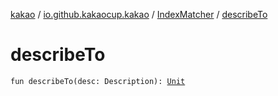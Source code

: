 [kakao](../../index.md) / [io.github.kakaocup.kakao](../index.md) / [IndexMatcher](index.md) / [describeTo](./describe-to.md)

# describeTo

`fun describeTo(desc: Description): `[`Unit`](https://kotlinlang.org/api/latest/jvm/stdlib/kotlin/-unit/index.html)